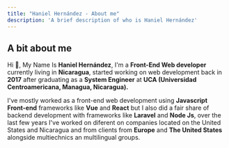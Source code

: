 ```yaml
---
title: "Haniel Hernández - About me"
description: 'A brief description of who is Haniel Hernández'
---
```

## A bit about me

Hi 👋, My Name Is **Haniel Hernández**, I'm a **Front-End Web developer** currently living in **Nicaragua**, started working on web development back in **2017** after graduating as a **System Engineer** at **UCA (Universidad Centroamericana, Managua, Nicaragua).**

I've mostly worked as a front-end web development using **Javascript Front-end** frameworks like **Vue** and **React**  but I also did a fair share of backend development with frameworks like **Laravel** and **Node Js**, over the last few years I've worked on diferent on companies located on the United States and Nicaragua and from clients from **Europe** and **The United States** alongside multiechnics an multilingual groups.